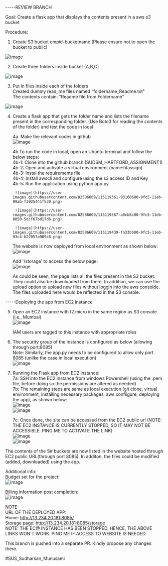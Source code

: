 -----REVIEW BRANCH
  
Goal:
Create a flask app that displays the contents present in a aws s3 bucket  

Procedure:  

1. Create S3 bucket empid-bucketname (Please ensure not to open the bucket to public)  
    
![image](https://user-images.githubusercontent.com/82586609/115119072-4251de00-9fc4-11eb-8b55-3368a9c10939.png)
  
2. Create three folders inside bucket (A,B,C)  
  
![image](https://user-images.githubusercontent.com/82586609/115119112-66adba80-9fc4-11eb-89cd-4e9fc3f79024.png)
  
3. Put in files inside each of the folders  
    Created dummy read_me files named "foldername_Readme.txt"  
    The contents contain: "Readme file from Foldername"  
   
![image](https://user-images.githubusercontent.com/82586609/115119186-b3919100-9fc4-11eb-8d2a-81cd0ce0ff62.png)
  
4. Create a flask app that gets the folder name and lists the filename present in the corresponding folder. (Use Boto3 for reading the contents of the folder) and test the code in local  
    
    4a. Make the relevant codes in github  
    ![image](https://user-images.githubusercontent.com/82586609/115119273-2bf85200-9fc5-11eb-8ce7-29b2515b866d.png)  
    
    4b.To run the code in local, open an Ubuntu terminal and follow the below steps:  
        4b-1: Clone into the github branch (SUDSM_HARTFORD_ASSIGNMENT1)  
        4b-2: Open and activate a virtual environment (name:htassign)  
        4b-3: Instal the requirements file  
        4b-4: Install awscli and configure using the s3 access ID and Key  
        4b-5: Run the application using python app.py  
  
        ![image](https://user-images.githubusercontent.com/82586609/115119361-93160680-9fc5-11eb-99ab-f3925441f530.png)  
  
        ![image](https://user-images.githubusercontent.com/82586609/115119367-a0cb8c00-9fc5-11eb-8050-5dcf67bd17d6.png)  
  
        ![image](https://user-images.githubusercontent.com/82586609/115119439-fa33bb00-9fc5-11eb-93c4-b27057a909c8.png)  
  
    The website is now deployed from local environment as shown below:  
    ![image](https://user-images.githubusercontent.com/82586609/115119488-35ce8500-9fc6-11eb-836d-5718dc879cf6.png)  
  
    Add '/storage' to access the below page:  
    ![image](https://user-images.githubusercontent.com/82586609/115119507-4ed73600-9fc6-11eb-8dfd-630dfe12475a.png)  
  
    As could be seen, the page lists all the files present in the S3 bucket. They could also be downloaded from there. In addition, we can use the upload option to upload new files without loggin into the aws consolde. The files uploaded here would be reflected in the S3 console.  
    
    
-----Deploying the app from EC2 instance  

5. Open an EC2 instance with t2.micro in the same region as S3 console (i.e., Mumbai)  
    ![image](https://user-images.githubusercontent.com/82586609/115119586-ce650500-9fc6-11eb-99af-8dff52766e23.png)  
  
    IAM users are tagged to this instance with appropriate roles  
  
6. The security group of the instance is configured as below (allowing through port:8085)  
    Note: Similarly, the app.py needs to be configured to allow only port 8085 (unlike the case in local execution)  
    ![image](https://user-images.githubusercontent.com/82586609/115119620-02d8c100-9fc7-11eb-9c65-286779d30d55.png)  
  
7. Running the Flask app from EC2 instance:  
    7a: SSH into the EC2 instance from windows Powershell (using the .pem file, before doing so the permissions are altered as needed)  
    7b: The remaining steps are same as local execution (git clone, virtual environment, installing necessary packages, aws confiigure, deploying the app), as shown below:  
    ![image](https://user-images.githubusercontent.com/82586609/115119716-724eb080-9fc7-11eb-829b-53a0b6770365.png)  
    ![image](https://user-images.githubusercontent.com/82586609/115119806-e4bf9080-9fc7-11eb-917f-8c42e5b7d51b.png)  
      
    7c: Once done, the site can be accessed from the EC2 public url (NOTE: THE EC2 INSTANCE IS CURRENTLY STOPPED, SO IT MAY NOT BE ACCESSIBLE. PING ME TO ACTIVATE THE LINK)  
    ![image](https://user-images.githubusercontent.com/82586609/115119847-19cbe300-9fc8-11eb-992d-742d0c8bd89e.png)  
    ![image](https://user-images.githubusercontent.com/82586609/115119852-1f292d80-9fc8-11eb-9e77-994e11a45015.png)  
      
The contents of the S# buckets are now listed in the website hosted through EC2 public URL(through port 8085). In additon, the files could be modified (added, downloaded) using the app.  
  
Additional info:  
Budget set for the project:  
![image](https://user-images.githubusercontent.com/82586609/115120043-f2c1e100-9fc8-11eb-9f5a-560a20b440f7.png)  
  
Billing information post completion:  
![image](https://user-images.githubusercontent.com/82586609/115120074-26047000-9fc9-11eb-89fa-a229bbc7480f.png)  
  
NOTE:  
URL OF THE DEPLOYED APP:   
Home: http://13.234.20.181:8085/  
Storage page: http://13.234.20.181:8085/storage  
NOTE: THE EC@ INSTANCE HAS BEEN STOPPED. HENCE, THE ABOVE LINKS WON'T WORK. PING ME IF ACCESS TO WEBSITE IS NEEDED.  
  
This branch is pushed into a separate PR. Kindly propose any changes there.  
   
#SUS_Sudharsan_Munusami
